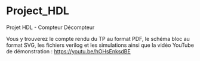 # Project_HDL
Projet HDL - Compteur Décompteur

Vous y trouverez le compte rendu du TP au format PDF, le schéma bloc au format SVG, les fichiers verilog et les simulations ainsi que la 
vidéo YouTube de démonstration : https://youtu.be/hOHsEnksdBE
